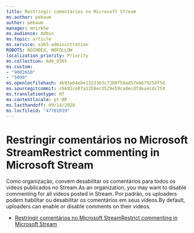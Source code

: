 ```yaml
---
title: Restringir comentários no Microsoft Stream
ms.author: pebaum
author: pebaum
manager: mnirkhe
ms.audience: Admin
ms.topic: article
ms.service: o365-administration
ROBOTS: NOINDEX, NOFOLLOW
localization_priority: Priority
ms.collection: Adm_O365
ms.custom:
- "9002650"
- "5099"
ms.openlocfilehash: 4b93a64ebe13233b3c7260f59ad57eb679250f5d
ms.sourcegitcommit: c6692ce0fa1358ec3529e59ca0ecdfdea4cdc759
ms.translationtype: HT
ms.contentlocale: pt-BR
ms.lasthandoff: 09/14/2020
ms.locfileid: "47701019"
---
```

# <a name="restrict-commenting-in-microsoft-stream"></a><span data-ttu-id="810e2-102">Restringir comentários no Microsoft Stream</span><span class="sxs-lookup"><span data-stu-id="810e2-102">Restrict commenting in Microsoft Stream</span></span>

<span data-ttu-id="810e2-103">Como organização, convém desabilitar os comentários para todos os vídeos publicados no Stream.</span><span class="sxs-lookup"><span data-stu-id="810e2-103">As an organization, you may want to disable commenting for all videos posted in Stream.</span></span> <span data-ttu-id="810e2-104">Por padrão, os uploaders podem habilitar ou desabilitar os comentários em seus vídeos.</span><span class="sxs-lookup"><span data-stu-id="810e2-104">By default, uploaders can enable or disable comments on their videos.</span></span>

- [<span data-ttu-id="810e2-105">Restringir comentários no Microsoft Stream</span><span class="sxs-lookup"><span data-stu-id="810e2-105">Restrict commenting in Microsoft Stream</span></span>](https://docs.microsoft.com/stream/portal-disable-comments)
